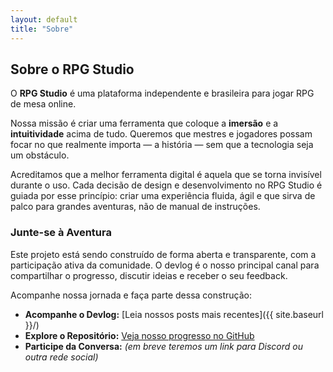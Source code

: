```yaml
---
layout: default
title: "Sobre"
---
```


## Sobre o RPG Studio

O **RPG Studio** é uma plataforma independente e brasileira para jogar RPG de mesa online.

Nossa missão é criar uma ferramenta que coloque a **imersão** e a **intuitividade** acima de tudo. Queremos que mestres e jogadores possam focar no que realmente importa — a história — sem que a tecnologia seja um obstáculo.

Acreditamos que a melhor ferramenta digital é aquela que se torna invisível durante o uso. Cada decisão de design e desenvolvimento no RPG Studio é guiada por esse princípio: criar uma experiência fluida, ágil e que sirva de palco para grandes aventuras, não de manual de instruções.

### Junte-se à Aventura

Este projeto está sendo construído de forma aberta e transparente, com a participação ativa da comunidade. O devlog é o nosso principal canal para compartilhar o progresso, discutir ideias e receber o seu feedback.

Acompanhe nossa jornada e faça parte dessa construção:

* **Acompanhe o Devlog:** [Leia nossos posts mais recentes]({{ site.baseurl }}/)
* **Explore o Repositório:** [Veja nosso progresso no GitHub](https://github.com/rpg-studio-admin/rpg-studio-blog)
* **Participe da Conversa:** *(em breve teremos um link para Discord ou outra rede social)*